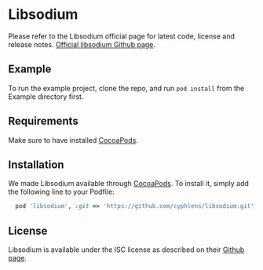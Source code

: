 # Libsodium

Please refer to the Libsodium official page for latest code, license and release notes.
[Official libsodium Github page](https://github.com/jedisct1/libsodium).

## Example

To run the example project, clone the repo, and run `pod install` from the Example directory first.

## Requirements

Make sure to have installed [CocoaPods](https://cocoapods.org).

## Installation

We made Libsodium available through [CocoaPods](https://cocoapods.org). To install
it, simply add the following line to your Podfile:

```ruby
  pod 'libsodium', :git => 'https://github.com/cyphlens/libsodium.git', :tag => '1.0.20'
```

## License

Libsodium is available under the ISC license as described on their [Github page](https://github.com/jedisct1/libsodium).
